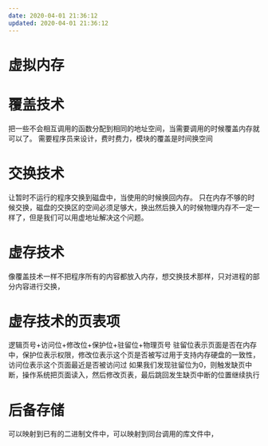 ```yaml
---
date: 2020-04-01 21:36:12
updated: 2020-04-01 21:36:12
---
```




# 虚拟内存
# 覆盖技术
 把一些不会相互调用的函数分配到相同的地址空间，当需要调用的时候覆盖内存就可以了。
 需要程序员来设计，费时费力，模块的覆盖是时间换空间
# 交换技术
 让暂时不运行的程序交换到磁盘中，当使用的时候换回内存。
 只在内存不够的时候交换，磁盘的交换区的空间必须足够大，换出然后换入的时候物理内存不一定一样了，但是我们可以用虚地址解决这个问题。
# 虚存技术
 像覆盖技术一样不把程序所有的内容都放入内存，想交换技术那样，只对进程的部分内容进行交换，
<!-- more -->
# 虚存技术的页表项
 逻辑页号+访问位+修改位+保护位+驻留位+物理页号
 驻留位表示页面是否在内存中，保护位表示权限，修改位表示这个页是否被写过用于支持内存硬盘的一致性，访问位表示这个页面最近是否被访问过
 如果我们发现驻留位为0，则触发缺页中断，操作系统把页面读入，然后修改页表，最后跳回发生缺页中断的位置继续执行
# 后备存储
 可以映射到已有的二进制文件中，可以映射到同台调用的库文件中，